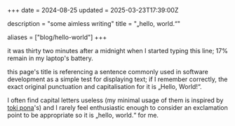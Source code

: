 +++
date = 2024-08-25
updated = 2025-03-23T17:39:00Z

description = "some aimless writing"
title = "„hello, world.“"

aliases = ["blog/hello-world"]
+++

it was thirty two minutes after a midnight when I started typing this line;
17% remain in my laptop's battery.

<!-- more -->

this page's title is referencing a sentence commonly used in software
development as a simple test for displaying text; if I remember correctly, the
exact original punctuation and capitalisation for it is „Hello, World!“.

I often find capital letters useless (my minimal usage of them is inspired by
[toki pona](https://tokipona.org)'s) and I rarely feel enthusiastic enough to
consider an exclamation point to be appropriate so it is „hello, world.“ for
me.
